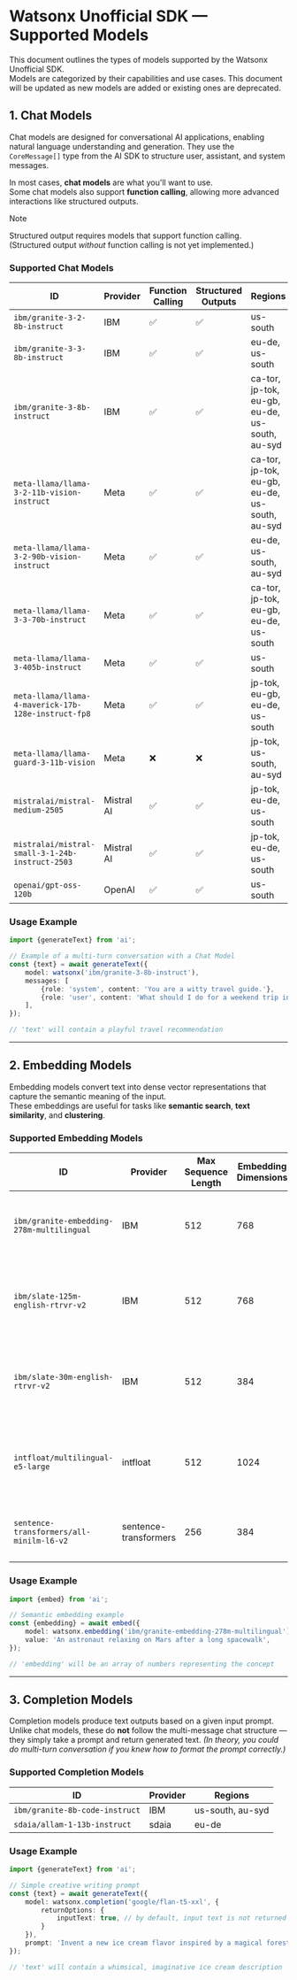 # Watsonx Unofficial SDK — Supported Models

This document outlines the types of models supported by the Watsonx Unofficial SDK.  
Models are categorized by their capabilities and use cases. This document will be updated as new models are added or
existing ones are deprecated.

## 1. Chat Models

Chat models are designed for conversational AI applications, enabling natural language understanding and generation.
They use the `CoreMessage[]` type from the AI SDK to structure user, assistant, and system messages.

In most cases, **chat models** are what you'll want to use.  
Some chat models also support **function calling**, allowing more advanced interactions like structured outputs.

> [!NOTE]  
> Structured output requires models that support function calling.  
> (Structured output *without* function calling is not yet implemented.)

### Supported Chat Models

<!-- <autogen readme-chat-models> -->
<!-- ⚠️ WARNING: This section that is marked by the autogen ID of readme-chat-models (top and bottom) is auto-generated. -->
<!-- Do not edit manually. -->
<!-- Generated on: 2025-08-14T04:02:59.208Z -->
<!-- Description: Chat models tables grouped by model with available regions per model. -->

| ID | Provider | Function Calling | Structured Outputs | Regions |
|----|----------|------------------|--------------------|---------|
| `ibm/granite-3-2-8b-instruct` | IBM | ✅ | ✅ | us-south |
| `ibm/granite-3-3-8b-instruct` | IBM | ✅ | ✅ | eu-de, us-south |
| `ibm/granite-3-8b-instruct` | IBM | ✅ | ✅ | ca-tor, jp-tok, eu-gb, eu-de, us-south, au-syd |
| `meta-llama/llama-3-2-11b-vision-instruct` | Meta | ✅ | ✅ | ca-tor, jp-tok, eu-gb, eu-de, us-south, au-syd |
| `meta-llama/llama-3-2-90b-vision-instruct` | Meta | ✅ | ✅ | eu-de, us-south, au-syd |
| `meta-llama/llama-3-3-70b-instruct` | Meta | ✅ | ✅ | ca-tor, jp-tok, eu-gb, eu-de, us-south |
| `meta-llama/llama-3-405b-instruct` | Meta | ✅ | ✅ | us-south |
| `meta-llama/llama-4-maverick-17b-128e-instruct-fp8` | Meta | ✅ | ✅ | jp-tok, eu-gb, eu-de, us-south |
| `meta-llama/llama-guard-3-11b-vision` | Meta | ❌ | ❌ | jp-tok, us-south, au-syd |
| `mistralai/mistral-medium-2505` | Mistral AI | ✅ | ✅ | jp-tok, eu-de, us-south |
| `mistralai/mistral-small-3-1-24b-instruct-2503` | Mistral AI | ✅ | ✅ | jp-tok, eu-de, us-south |
| `openai/gpt-oss-120b` | OpenAI | ✅ | ✅ | us-south |
<!-- </autogen readme-chat-models> -->

### Usage Example

```ts
import {generateText} from 'ai';

// Example of a multi-turn conversation with a Chat Model
const {text} = await generateText({
    model: watsonx('ibm/granite-3-8b-instruct'),
    messages: [
        {role: 'system', content: 'You are a witty travel guide.'},
        {role: 'user', content: 'What should I do for a weekend trip in Japan?'},
    ],
});

// 'text' will contain a playful travel recommendation
```

---

## 2. Embedding Models

Embedding models convert text into dense vector representations that capture the semantic meaning of the input.  
These embeddings are useful for tasks like **semantic search**, **text similarity**, and **clustering**.

### Supported Embedding Models

<!-- <autogen readme-embedding-models> -->
<!-- ⚠️ WARNING: This section that is marked by the autogen ID of readme-embedding-models (top and bottom) is auto-generated. -->
<!-- Do not edit manually. -->
<!-- Generated on: 2025-08-14T04:02:59.209Z -->
<!-- Description: Embedding models tables grouped by model with available regions per model. -->

| ID | Provider | Max Sequence Length | Embedding Dimensions | Regions |
|----|----------|---------------------|----------------------|---------|
| `ibm/granite-embedding-278m-multilingual` | IBM | 512 | 768 | ca-tor, jp-tok, eu-gb, eu-de, us-south |
| `ibm/slate-125m-english-rtrvr-v2` | IBM | 512 | 768 | ca-tor, jp-tok, eu-gb, eu-de, us-south, au-syd |
| `ibm/slate-30m-english-rtrvr-v2` | IBM | 512 | 384 | ca-tor, jp-tok, eu-gb, eu-de, us-south, au-syd |
| `intfloat/multilingual-e5-large` | intfloat | 512 | 1024 | ca-tor, jp-tok, eu-gb, eu-de, us-south, au-syd |
| `sentence-transformers/all-minilm-l6-v2` | sentence-transformers | 256 | 384 | jp-tok, eu-gb, eu-de, us-south |
<!-- </autogen readme-embedding-models> -->

### Usage Example

```ts
import {embed} from 'ai';

// Semantic embedding example
const {embedding} = await embed({
    model: watsonx.embedding('ibm/granite-embedding-278m-multilingual'),
    value: 'An astronaut relaxing on Mars after a long spacewalk',
});

// 'embedding' will be an array of numbers representing the concept
```

---

## 3. Completion Models

Completion models produce text outputs based on a given input prompt.  
Unlike chat models, these do **not** follow the multi-message chat structure — they simply take a prompt and return
generated text. *(In theory, you could do multi-turn conversation if you knew how to format the prompt correctly.)*

### Supported Completion Models

<!-- <autogen readme-completion-models> -->
<!-- ⚠️ WARNING: This section that is marked by the autogen ID of readme-completion-models (top and bottom) is auto-generated. -->
<!-- Do not edit manually. -->
<!-- Generated on: 2025-08-14T04:02:59.210Z -->
<!-- Description: Completion models tables grouped by model with available regions per model. -->

| ID | Provider | Regions |
|----|----------|---------|
| `ibm/granite-8b-code-instruct` | IBM | us-south, au-syd |
| `sdaia/allam-1-13b-instruct` | sdaia | eu-de |
<!-- </autogen readme-completion-models> -->

### Usage Example

```ts
import {generateText} from 'ai';

// Simple creative writing prompt
const {text} = await generateText({
    model: watsonx.completion('google/flan-t5-xxl', {
        returnOptions: {
            inputText: true, // by default, input text is not returned
        }
    }),
    prompt: 'Invent a new ice cream flavor inspired by a magical forest.',
});

// 'text' will contain a whimsical, imaginative ice cream description
```